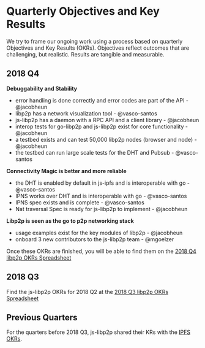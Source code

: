# Quarterly Objectives and Key Results

We try to frame our ongoing work using a process based on quarterly Objectives and Key Results (OKRs). Objectives reflect outcomes that are challenging, but realistic. Results are tangible and measurable.

## 2018 Q4

**Debuggability and Stability**
- error handling is done correctly and error codes are part of the API - @jacobheun
- libp2p has a network visualization tool - @vasco-santos
- js-libp2p has a daemon with a RPC API and a client library - @jacobheun
- interop tests for go-libp2p and js-libp2p exist for core functionality - @jacobheun
- a testbed exists and can test 50,000 libp2p nodes (browser and node) - @jacobheun
- the testbed can run large scale tests for the DHT and Pubsub - @vasco-santos

**Connectivity Magic is better and more reliable**
- the DHT is enabled by default in js-ipfs and is interoperable with go - @vasco-santos
- IPNS works over DHT and is interoperable with go - @vasco-santos
- IPNS spec exists and is complete - @vasco-santos
- Nat traversal Spec is ready for js-libp2p to implement - @jacobheun

**Libp2p is seen as the go to p2p networking stack**
- usage examples exist for the key modules of libp2p - @jacobheun
- onboard 3 new contributors to the js-libp2p team - @mgoelzer

Once these OKRs are finished, you will be able to find them on the [2018 Q4 libp2p OKRs Spreadsheet](https://docs.google.com/spreadsheets/d/1BYwmbVicgo6_tOHAbgiUXWge8Ej0qR1M_gAUulazmrg/edit#gid=1241853194)

## 2018 Q3

Find the js-libp2p OKRs for 2018 Q2 at the [2018 Q3 libp2p OKRs Spreadsheet](https://docs.google.com/spreadsheets/d/1HTXfgR5FyPTFhsTkFPRThkeMvHvCgJOaAs7BSl_vQ_0/edit#gid=1241853194)

## Previous Quarters

For the quarters before 2018 Q3, js-libp2p shared their KRs with the [IPFS OKRs](https://github.com/ipfs/js-ipfs/blob/master/OKR.md).
